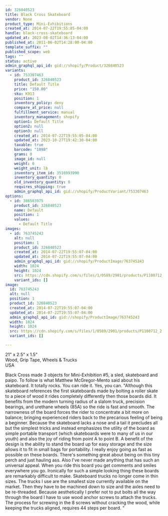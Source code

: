 ```yaml
---
id: 326840523
title: Black Cross Skateboard
vendor: None
product_type: Mini-Exhibitions
created_at: 2014-07-22T19:55:05-04:00
handle: black-cross-skateboard
updated_at: 2023-08-02T14:36:13-04:00
published_at: 2011-06-02T14:28:00-04:00
template_suffix: ""
published_scope: web
tags: ""
status: active
admin_graphql_api_id: gid://shopify/Product/326840523
variants:
  - id: 753307463
    product_id: 326840523
    title: Default Title
    price: "150.00"
    sku: K913
    position: 1
    inventory_policy: deny
    compare_at_price: null
    fulfillment_service: manual
    inventory_management: shopify
    option1: Default Title
    option2: null
    option3: null
    created_at: 2014-07-22T19:55:05-04:00
    updated_at: 2023-10-27T19:42:30-04:00
    taxable: true
    barcode: "1098"
    grams: 0
    image_id: null
    weight: 0
    weight_unit: lb
    inventory_item_id: 3516993990
    inventory_quantity: 0
    old_inventory_quantity: 0
    requires_shipping: true
    admin_graphql_api_id: gid://shopify/ProductVariant/753307463
options:
  - id: 386503975
    product_id: 326840523
    name: Default
    position: 1
    values:
      - Default Title
images:
  - id: 763745243
    alt: null
    position: 1
    product_id: 326840523
    created_at: 2014-07-22T19:55:07-04:00
    updated_at: 2014-07-22T19:55:07-04:00
    admin_graphql_api_id: gid://shopify/ProductImage/763745243
    width: 1024
    height: 1024
    src: https://cdn.shopify.com/s/files/1/0589/2901/products/P1100712_2.jpeg?v=1406073307
    variant_ids: []
image:
  id: 763745243
  alt: null
  position: 1
  product_id: 326840523
  created_at: 2014-07-22T19:55:07-04:00
  updated_at: 2014-07-22T19:55:07-04:00
  admin_graphql_api_id: gid://shopify/ProductImage/763745243
  width: 1024
  height: 1024
  src: https://cdn.shopify.com/s/files/1/0589/2901/products/P1100712_2.jpeg?v=1406073307
  variant_ids: []

---
```


21" x 2.5" x 1.5"  
Wood, Grip Tape, Wheels & Trucks  
USA

Black Cross made 3 objects for Mini-Exhibition #5, a sled, skateboard and paipo. To follow is what Matthew McGregor-Mento said about his skateboard. It totally rocks. You can ride it. Yes, you can. "Although this skateboard references the first skateboards made by bolting a roller skate to a piece of wood it rides completely differently then those boards did. It benefits from the modern turning radius of a slalom truck, precision bearings, and urethane wheels (85A) so the ride is fast and smooth. The narrowness of the board forces the rider to concentrate a bit more on balance; bringing experienced riders back to the precarious feeling of being a beginner. Because the skateboard lacks a nose and a tail it precludes all but the simplest tricks and instead emphasizes the utility of the board as simple portable transport (which skateboards were to many of us in our youth) and also the joy of riding from point A to point B. A benefit of the design is the ability to stand the board up for easy storage and the size allows it to fit in small bags for portability. I really enjoy going as fast as possible on these boards. There's something great about being on this tiny perch and just hauling ass. Also I've never made anything that has such an universal appeal. When you ride this board you get comments and smiles everywhere you go. Ironically for such a simple looking thing these boards are remarkably difficult to make. Skateboard trucks no longer come in thin sizes. The trucks I use are the smallest size currently available on the market. Then they have to be machined down to size and the axles need to be re-threaded. Because aesthetically I prefer not to put bolts all the way through the board I have to use wood anchor screws to attach the trucks. The process for screwing in the 8 screws without cracking the wood, while keeping the trucks aligned, requires 44 steps per board. "
